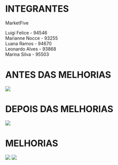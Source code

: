 # INTEGRANTES

MarketFive

Luigi Felice - 94546 <br />
Marianne Nocce - 93255 <br />
Luana Ramos - 94670 <br />
Leonardo Alves - 93868 <br />
Marina Silva - 95503

# ANTES DAS MELHORIAS
![](antes.png)

# DEPOIS DAS MELHORIAS
![](depois.png)

# MELHORIAS
![](insert.png)
![](remove.png)
